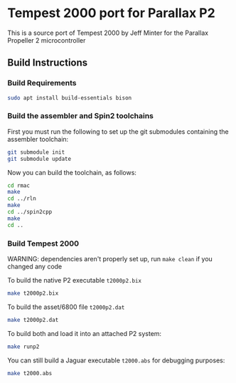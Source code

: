 # Tempest 2000 port for Parallax P2

This is a source port of Tempest 2000 by Jeff Minter for the Parallax Propeller 2 microcontroller



## Build Instructions

### Build Requirements
```sh
sudo apt install build-essentials bison
```

### Build the assembler and Spin2 toolchains

First you must run the following to set up the git submodules containing the assembler toolchain:

```sh
git submodule init
git submodule update
```

Now you can build the toolchain, as follows:

```sh
cd rmac
make
cd ../rln
make 
cd ../spin2cpp
make 
cd ..
```

### Build Tempest 2000

WARNING: dependencies aren't properly set up, run `make clean` if you changed any code

To build the native P2 executable `t2000p2.bix`
```sh
make t2000p2.bix
```

To build the asset/6800 file `t2000p2.dat`
```sh
make t2000p2.dat
```

To build both and load it into an attached P2 system:
```sh
make runp2
```

You can still build a Jaguar executable `t2000.abs` for debugging purposes:
```sh
make t2000.abs
```
